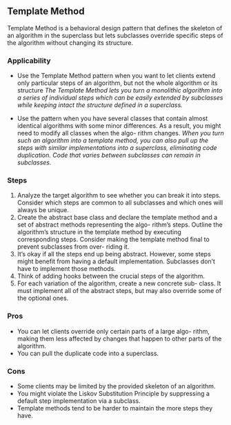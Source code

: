 ## Template Method
Template Method is a behavioral design pattern that defines the skeleton of an algorithm in the superclass but lets subclasses override specific steps of the algorithm without changing its structure.

### Applicability
- Use the Template Method pattern when you want to let clients extend only particular steps of an algorithm, but not the whole algorithm or its structure
_The Template Method lets you turn a monolithic algorithm into a series of individual steps which can be easily extended by subclasses while keeping intact the structure defined in a superclass._

- Use the pattern when you have several classes that contain almost identical algorithms with some minor differences. As a result, you might need to modify all classes when the algo- rithm changes.
_When you turn such an algorithm into a template method, you can also pull up the steps with similar implementations into a superclass, eliminating code duplication. Code that varies between subclasses can remain in subclasses._

### Steps
1. Analyze the target algorithm to see whether you can break it into steps. Consider which steps are common to all subclasses and which ones will always be unique.
2. Create the abstract base class and declare the template method and a set of abstract methods representing the algo- rithm’s steps. Outline the algorithm’s structure in the template method by executing corresponding steps. Consider making the template method final to prevent subclasses from over- riding it.
3. It’s okay if all the steps end up being abstract. However, some steps might benefit from having a default implementation. Subclasses don’t have to implement those methods.
4. Think of adding hooks between the crucial steps of the algorithm.
5. For each variation of the algorithm, create a new concrete sub- class. It must implement all of the abstract steps, but may also override some of the optional ones.

### Pros
* You can let clients override only certain parts of a large algo- rithm, making them less affected by changes that happen to other parts of the algorithm.
* You can pull the duplicate code into a superclass.

### Cons
* Some clients may be limited by the provided skeleton of an
algorithm.
* You might violate the Liskov Substitution Principle by suppressing a default step implementation via a subclass.
* Template methods tend to be harder to maintain the more steps they have.